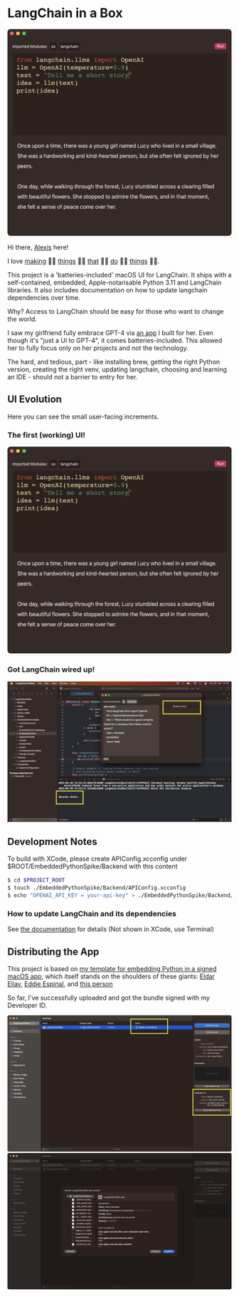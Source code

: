 # LangChain in a Box

![v1.1](v1.1.png)

Hi there, [Alexis](https://alexisrondeau.me) here! 

I love [making](https://jamgpt.app) 👏🏻 [things](https://unblah.me/) 👏🏻 [that](https://getpudding.app/) 👏🏻 [do](https://getstreamline.app/) 👏🏻 [things](https://alexisrondeau.me/algorand-ballet/) 👏🏻. 

This project is a 'batteries-included' macOS UI for LangChain. It ships with a self-contained, embedded, Apple-notarisable Python 3.11 and LangChain libraries. It also includes documentation on how to update langchain dependencies over time.

Why? Access to LangChain should be easy for those who want to change the world.

I saw my girlfriend fully embrace GPT-4 via [an app](https://jamgpt.app) I built for her. Even though it's "just a UI to GPT-4", it comes batteries-included. This allowed her to fully focus only on her projects and not the technology.

The hard, and tedious, part - like installing brew, getting the right Python version, creating the right venv, updating langchain, choosing and learning an IDE - should not a barrier to entry for her. 

## UI Evolution
Here you can see the small user-facing increments.

### The first (working) UI!
![v1.1](v1.1.png)

### Got LangChain wired up!
![First Success](first-success.png)

## Development Notes
To build with XCode, please create APIConfig.xcconfig under $ROOT/EmbeddedPythonSpike/Backend with this content

```bash
$ cd $PROJECT_ROOT
$ touch ./EmbeddedPythonSpike/Backend/APIConfig.xcconfig
$ echo "OPENAI_API_KEY = your-api-key" > ./EmbeddedPythonSpike/Backend/APIConfig.xcconfig
```

### How to update LangChain and its dependencies

See [the documentation](./python-langchain/README.md) for details (Not shown in XCode, use Terminal)

## Distributing the App 
This project is based on [my template for embedding Python in a signed macOS app](https://github.com/akaalias/EmbeddedPythonAppTemplate), which itself stands on the shoulders of these giants: [Eldar Eliav](https://medium.com/swift2go/embedding-python-interpreter-inside-a-macos-app-and-publish-to-app-store-successfully-309be9fb96a5), [Eddie Espinal](https://medium.com/@eddieespinal), and [this person](https://butternut-ray-869.notion.site/Embedding-Python-in-a-Swift-App-Using-Xcode-Apple-Silicon-and-Intel-59f5a3c832914a96990dfcc0e610c720)

So far, I've successfully uploaded and got the bundle signed with my Developer ID.

![Notarized with Developer ID](organizer-with-notarized-app-bundle.png)
![Upload and Sign](langchain.zip-content-apple-upload.png)


